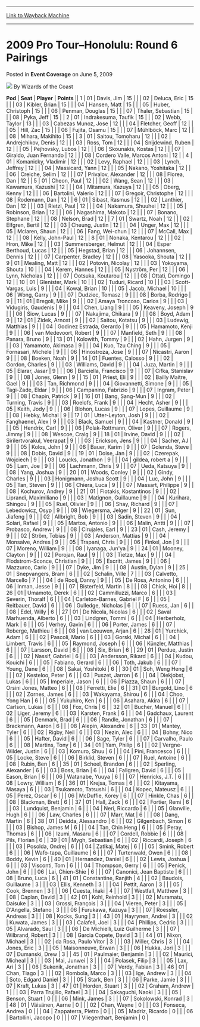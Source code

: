 
---
[Link to Wayback Machine](https://web.archive.org/web/20211022131643/https://magic.wizards.com/en/articles/archive/event-coverage/2009-pro-tour%E2%80%93honolulu-round-6-pairings-2009-06-05)

[_metadata_:author]:- "Wizards of the Coast"
[_metadata_:description]:- "PodSeatPlayerPoints101Davis, Jim15 02Deluca, Eric15 03Kibler, Brian15 04Hansen, Matt15 05Huber, Christoph15 06Penman, Douglas15 07Thaler, Sebastian15 08Pyka, Jeff15201Indrakesuma, Taufik15 02Webb, Taylor13 03Cabezas Munoz, Jose12 04Fletcher, Geoff12 05Hill, Zac15 06Fujita, Osamu15 07Mühlböck, Marc12 08Mihara, Makihito15301Saitou, Tomoharu12 02Andrejchikov, Denis12 03Ross,"
[_metadata_:generator]:- "Drupal 7 (http://drupal.org)"
[_metadata_:node]:- "505606"
[_metadata_:publish_date]:- "2009-06-05"
[_metadata_:source]:- "div-main-content"
[_metadata_:title]:- "2009 Pro Tour–Honolulu: Round 6 Pairings"
[_metadata_:wayback_capture_timestamp]:- "2021-10-22 13:16:43"
[_metadata_:wayback_raw_url]:- "https://web.archive.org/web/20211022131643id_/https://magic.wizards.com/en/articles/archive/event-coverage/2009-pro-tour%E2%80%93honolulu-round-6-pairings-2009-06-05"
[_metadata_:wayback_url]:- "https://magic.wizards.com/en/articles/archive/event-coverage/2009-pro-tour%E2%80%93honolulu-round-6-pairings-2009-06-05"
---


2009 Pro Tour–Honolulu: Round 6 Pairings
========================================



 Posted in **Event Coverage**
 on June 5, 2009 






![](https://media.magic.wizards.com/styles/auth_small/public/images/person/wizards_author.jpg)
By Wizards of the Coast













 **Pod** | **Seat** | **Player** | **Points** || 1 | 01 | Davis, Jim | 15 |
|  | 02 | Deluca, Eric | 15 |
|  | 03 | Kibler, Brian | 15 |
|  | 04 | Hansen, Matt | 15 |
|  | 05 | Huber, Christoph | 15 |
|  | 06 | Penman, Douglas | 15 |
|  | 07 | Thaler, Sebastian | 15 |
|  | 08 | Pyka, Jeff | 15 |
| 2 | 01 | Indrakesuma, Taufik | 15 |
|  | 02 | Webb, Taylor | 13 |
|  | 03 | Cabezas Munoz, Jose | 12 |
|  | 04 | Fletcher, Geoff | 12 |
|  | 05 | Hill, Zac | 15 |
|  | 06 | Fujita, Osamu | 15 |
|  | 07 | Mühlböck, Marc | 12 |
|  | 08 | Mihara, Makihito | 15 |
| 3 | 01 | Saitou, Tomoharu | 12 |
|  | 02 | Andrejchikov, Denis | 12 |
|  | 03 | Ross, Tom | 12 |
|  | 04 | Snijdewind, Ruben | 12 |
|  | 05 | Pejhovsky, Lubos | 12 |
|  | 06 | Skounakis, Kostas | 12 |
|  | 07 | Giraldo, Juan Fernando | 12 |
|  | 08 | Cordero Valle, Marcos Antoni | 12 |
| 4 | 01 | Komanicky, Vladimir | 12 |
|  | 02 | Levy, Raphael | 12 |
|  | 03 | Lynch, Jeffrey | 12 |
|  | 04 | Massicard, Yann | 12 |
|  | 05 | Nakano, Yoshitaka | 12 |
|  | 06 | Creiche, Selim | 12 |
|  | 07 | Privalov, Alexander | 12 |
|  | 08 | Florea, Dan | 12 |
| 5 | 01 | Cheon, Paul | 12 |
|  | 02 | Wang, Sean | 12 |
|  | 03 | Kawamura, Kazushi | 12 |
|  | 04 | Mitamura, Kazuya | 12 |
|  | 05 | Oberg, Kenny | 12 |
|  | 06 | Bartolini, Valerio | 12 |
|  | 07 | Gregoir, Christophe | 12 |
|  | 08 | Rodemann, Dan | 12 |
| 6 | 01 | Sibast, Rasmus | 12 |
|  | 02 | Lanthier, Dan | 12 |
|  | 03 | Rietzl, Paul | 12 |
|  | 04 | Nakamura, Shuuhei | 12 |
|  | 05 | Robinson, Brian | 12 |
|  | 06 | Nagashima, Makoto | 12 |
|  | 07 | Bonano, Stephane | 12 |
|  | 08 | Nelson, Brad | 12 |
| 7 | 01 | Swartz, Noah | 12 |
|  | 02 | Elfgren, Bertil | 12 |
|  | 03 | Cheung, Justin | 12 |
|  | 04 | Unger, Max | 12 |
|  | 05 | Mclaren, Shaun | 12 |
|  | 06 | Fang, Wei-chun | 12 |
|  | 07 | McCall, Max | 12 |
|  | 08 | Kelly, John-Paul | 12 |
| 8 | 01 | Nonaka, Kentarou | 12 |
|  | 02 | Hron, Mike | 12 |
|  | 03 | Summersberger, Helmut | 12 |
|  | 04 | Esper Berthoud, Lucas | 12 |
|  | 05 | Hegstad, Brian | 12 |
|  | 06 | Johannsen, Dennis | 12 |
|  | 07 | Carpenter, Bradley | 12 |
|  | 08 | Yasooka, Shouta | 12 |
| 9 | 01 | Mealing, Matt | 12 |
|  | 02 | Potovin, Nicolay | 12 |
|  | 03 | Yokoyama, Shouta | 10 |
|  | 04 | Kerem, Hannes | 12 |
|  | 05 | Nyström, Per | 12 |
|  | 06 | Lynn, Nicholas | 12 |
|  | 07 | Ootsuka, Koutarou | 12 |
|  | 08 | Ottati, Domingo | 12 |
| 10 | 01 | Glenister, Mark | 10 |
|  | 02 | Tuduri, Ricard | 10 |
|  | 03 | Scott-Vargas, Luis | 9 |
|  | 04 | Kowal, Brian | 10 |
|  | 05 | Jacob, Michael | 10 |
|  | 06 | Wong, Garry | 9 |
|  | 07 | Dudziec, Tomasz | 9 |
|  | 08 | Borba, Rodrigo | 9 |
| 11 | 01 | Bregoli, Mike | 9 |
|  | 02 | Amaya Troncoso, Carlos | 9 |
|  | 03 | Vidugiris, Gaudenis | 9 |
|  | 04 | Chen, Liang | 9 |
|  | 05 | Keaveny, Joseph | 9 |
|  | 06 | Siow, Lucas | 9 |
|  | 07 | Nakajima, Chikara | 9 |
|  | 08 | Boyd, Adam | 9 |
| 12 | 01 | Zidek, Arnost | 9 |
|  | 02 | Saitou, Kotatsu | 9 |
|  | 03 | Ludewig, Matthias | 9 |
|  | 04 | Godinez Estrada, Gerardo | 9 |
|  | 05 | Hamamoto, Kenji | 9 |
|  | 06 | van Medevoort, Robert | 9 |
|  | 07 | Manfield, Seth | 9 |
|  | 08 | Panara, Bruno | 9 |
| 13 | 01 | Kolowith, Tommy | 9 |
|  | 02 | Hahn, Jurgen | 9 |
|  | 03 | Yamamoto, Akimasa | 9 |
|  | 04 | Kuo, Tzu Ching | 9 |
|  | 05 | Fornasari, Michele | 9 |
|  | 06 | Hinostroza, Jose | 9 |
|  | 07 | Nicastri, Aaron | 9 |
|  | 08 | Boeken, Noah | 9 |
| 14 | 01 | Fuentes, Calosso | 9 |
|  | 02 | Gordon, Charles | 9 |
|  | 03 | Williams, David | 9 |
|  | 04 | Juza, Martin | 9 |
|  | 05 | Elarar, Jasar | 9 |
|  | 06 | Barciella, Francisco | 9 |
|  | 07 | Cifka, Stanislav | 9 |
|  | 08 | Jones, Glenn | 9 |
| 15 | 01 | Priest, Eli | 9 |
|  | 02 | Bailly Maitre, Gael | 9 |
|  | 03 | Tan, Richmond | 9 |
|  | 04 | Giovannetti, Simone | 9 |
|  | 05 | Tagi-Zade, Eldar | 9 |
|  | 06 | Campanino, Fabrizio | 9 |
|  | 07 | Ingram, Peter | 9 |
|  | 08 | Chapin, Patrick | 9 |
| 16 | 01 | Bang, Sang-Mun | 9 |
|  | 02 | Turning, Travis | 9 |
|  | 03 | Roelofs, Frank | 9 |
|  | 04 | Hecht, Asher | 9 |
|  | 05 | Keith, Jody | 9 |
|  | 06 | Blohon, Lucas | 9 |
|  | 07 | Lopes, Guillaume | 9 |
|  | 08 | Hebky, Michal | 9 |
| 17 | 01 | Utter-Leyton, Josh | 9 |
|  | 02 | Fanghaenel, Alex | 9 |
|  | 03 | Black, Samuel | 9 |
|  | 04 | Kastner, Donald | 9 |
|  | 05 | Hendrix, Carl | 9 |
|  | 06 | Polak-Rottmann, Oliver | 9 |
|  | 07 | Rogers, Jimmy | 9 |
|  | 08 | Wescoe, Craig | 9 |
| 18 | 01 | Irvine, David | 9 |
|  | 02 | Sirilertvorakul, Veerapat | 9 |
|  | 03 | Erickson, Jens | 9 |
|  | 04 | Sacher, AJ | 9 |
|  | 05 | Kolos, John | 9 |
|  | 06 | Bauer, Karim | 9 |
|  | 07 | Golenda, Steve | 9 |
|  | 08 | Dobis, David | 9 |
| 19 | 01 | Doise, Jan | 9 |
|  | 02 | Czerepak, Wojciech | 9 |
|  | 03 | Loucks, Jonathon | 9 |
|  | 04 | gildea, robert a | 9 |
|  | 05 | Lam, Joe | 9 |
|  | 06 | Lachmann, Chris | 9 |
|  | 07 | Ueda, Katsuya | 9 |
|  | 08 | Yang, Joshua | 9 |
| 20 | 01 | Woods, Conley | 9 |
|  | 02 | Gindy, Charles | 9 |
|  | 03 | Honigmann, Joshua Scott | 9 |
|  | 04 | Luc, John | 9 |
|  | 05 | Tan, Steven | 9 |
|  | 06 | Chiera, Luca | 9 |
|  | 07 | Massart, Philippe | 9 |
|  | 08 | Kochurov, Andrey | 9 |
| 21 | 01 | Fiotakis, Kostantinos | 9 |
|  | 02 | Liprandi, Maximiliano | 9 |
|  | 03 | Matignon, Guillaume | 9 |
|  | 04 | Kurihara, Shingou | 9 |
|  | 05 | Ruel, Olivier | 9 |
|  | 06 | Shay, Richard | 9 |
|  | 07 | Lebedowicz, Osyp | 9 |
|  | 08 | Wiegersma, Jelger | 9 |
| 22 | 01 | Sun, Jiafeng | 9 |
|  | 02 | Allbright, Bob | 9 |
|  | 03 | Sadin, Steven | 9 |
|  | 04 | Solari, Rafael | 9 |
|  | 05 | Martos, Antonio | 9 |
|  | 06 | Malin, Antti | 9 |
|  | 07 | Probasco, Andrew | 9 |
|  | 08 | Cirujales, Earl | 9 |
| 23 | 01 | Cash, Jeremy | 9 |
|  | 02 | Ström, Tobias | 9 |
|  | 03 | Anderson, Mattias | 9 |
|  | 04 | Monsalve, Andres | 9 |
|  | 05 | Trapani, Chris | 9 |
|  | 06 | Finkel, Jon | 9 |
|  | 07 | Moreno, William | 9 |
|  | 08 | Iyanaga, Jun'ya | 9 |
| 24 | 01 | Mooney, Clayton | 9 |
|  | 02 | Porojan, Raul | 9 |
|  | 03 | Tietze, Max | 9 |
|  | 04 | Flodstrom-Sconce, Christian | 9 |
|  | 05 | Escritt, James | 9 |
|  | 06 | Mazzurco, Carlo | 9 |
|  | 07 | Dyke, Jim | 9 |
|  | 08 | Austin, Dylan | 9 |
| 25 | 01 | Snepvangers, Bram | 6 |
|  | 02 | Schalin, Ville | 7 |
|  | 03 | Calvetto, Marcello | 7 |
|  | 04 | de Rooij, Danny | 9 |
|  | 05 | De Rosa, Antonino | 6 |
|  | 06 | Inman, Jesse | 9 |
|  | 07 | Bisterfeld, Martin | 8 |
|  | 08 | Chick, Hoi | 8 |
| 26 | 01 | Umamoto, Derek | 6 |
|  | 02 | Cammilluzzi, Marco | 6 |
|  | 03 | Severin, Thoralf | 6 |
|  | 04 | Carleton-Barnes, Gabriel F | 6 |
|  | 05 | Reitbauer, David | 6 |
|  | 06 | Gulledge, Nicholas | 6 |
|  | 07 | Ruess, Jan | 6 |
|  | 08 | Edel, Willy | 6 |
| 27 | 01 | De Nicola, Nicolas | 6 |
|  | 02 | Saval Marhuenda, Alberto | 6 |
|  | 03 | Lindgren, Tommi | 6 |
|  | 04 | Herberholz, Mark | 6 |
|  | 05 | Verhey, Gavin | 6 |
|  | 06 | Porter, James | 6 |
|  | 07 | Roberge, Mathieu | 6 |
|  | 08 | van Leeuwen, Arjan | 6 |
| 28 | 01 | Yurchick, Adam | 6 |
|  | 02 | Pascoli, Mario | 6 |
|  | 03 | Gorski, Michal | 6 |
|  | 04 | Limbert, Travis | 6 |
|  | 05 | Raymond, Joseph | 6 |
|  | 06 | Künzler, Matthias | 6 |
|  | 07 | Larsson, David | 6 |
|  | 08 | Six, Brian | 6 |
| 29 | 01 | Perdue, Justin | 6 |
|  | 02 | Nassif, Gabriel | 6 |
|  | 03 | Andersson, Rikard | 6 |
|  | 04 | Kudou, Kouichi | 6 |
|  | 05 | Fabiano, Gerard | 6 |
|  | 06 | Toth, Jakub | 6 |
|  | 07 | Young, Dane | 6 |
|  | 08 | Sakai, Yoshitoki | 6 |
| 30 | 01 | Soh, Weng Heng | 6 |
|  | 02 | Kesteloo, Peter | 6 |
|  | 03 | Puszet, Jarron | 6 |
|  | 04 | Diekjobst, Lukas | 6 |
|  | 05 | Imperiale, Jason | 6 |
|  | 06 | Piazza, Shaun | 6 |
|  | 07 | Orsini Jones, Matteo | 6 |
|  | 08 | Ferretti, Elie | 6 |
| 31 | 01 | Burgold, Lino | 6 |
|  | 02 | Zornes, James | 6 |
|  | 03 | Wakayama, Shirou | 6 |
|  | 04 | Choo, Yong Han | 6 |
|  | 05 | Yukuhiro, Ken | 6 |
|  | 06 | Asahara, Akira | 6 |
|  | 07 | Carlson, Lukas | 6 |
|  | 08 | Fox, Chris | 6 |
| 32 | 01 | Bucher, Manuel | 6 |
|  | 02 | Liger, Jeremy | 6 |
|  | 03 | Karsten, Frank | 6 |
|  | 04 | Gadchaux, Laurent | 6 |
|  | 05 | Denmark, Brad | 6 |
|  | 06 | Randle, Jonathan | 6 |
|  | 07 | Brackmann, Aaron | 6 |
|  | 08 | Alepin, Alexandre | 6 |
| 33 | 01 | Mantey, Tyler | 6 |
|  | 02 | Rigby, Neil | 6 |
|  | 03 | Nezin, Alec | 6 |
|  | 04 | Bohny, Nico | 6 |
|  | 05 | Hafter, David | 6 |
|  | 06 | Sage, Tyler | 6 |
|  | 07 | Carvalho, Paulo | 6 |
|  | 08 | Martins, Tony | 6 |
| 34 | 01 | Yam, Philip | 6 |
|  | 02 | Vergne-Wilder, Justin | 6 |
|  | 03 | Komuro, Shuu | 6 |
|  | 04 | Pini, Francesco | 6 |
|  | 05 | Locke, Steve | 6 |
|  | 06 | Birklid, Steven | 6 |
|  | 07 | Ruel, Antoine | 6 |
|  | 08 | Rubin, Ben | 6 |
| 35 | 01 | Scheel, Brandon | 6 |
|  | 02 | Sperling, Alexander | 6 |
|  | 03 | Boss, Brian | 6 |
|  | 04 | Fallgren, David | 6 |
|  | 05 | Eason, Brian | 6 |
|  | 06 | Watanabe, Yuuya | 6 |
|  | 07 | Henricks, J.T. | 6 |
|  | 08 | Lowry, William | 6 |
| 36 | 01 | Krejsa, Tomas | 6 |
|  | 02 | Kitayama, Masaya | 6 |
|  | 03 | Tsukamoto, Tatsushi | 6 |
|  | 04 | Kopec, Mateusz | 6 |
|  | 05 | Perez, Oscar | 6 |
|  | 06 | McDuffie, Korey | 6 |
|  | 07 | Hinkle, Chas | 6 |
|  | 08 | Blackman, Brett | 6 |
| 37 | 01 | Hall, Zack | 6 |
|  | 02 | Fortier, Remi | 6 |
|  | 03 | Lundquist, Benjamin | 6 |
|  | 04 | Neri, Riccardo | 6 |
|  | 05 | Glanville, Hugh | 6 |
|  | 06 | Law, Charles | 6 |
|  | 07 | Marr, Mat | 6 |
|  | 08 | Dang, Martin | 6 |
| 38 | 01 | Deidda, Alessandro | 6 |
|  | 02 | Gilgenbach, Simon | 6 |
|  | 03 | Bishop, James M | 6 |
|  | 04 | Tan, Chin Heng | 6 |
|  | 05 | Peray, Thomas | 6 |
|  | 06 | Izumi, Masaru | 6 |
|  | 07 | Cordell, Robbie | 6 |
|  | 08 | Pils, Florian | 6 |
| 39 | 01 | Mygh, Sebastian | 6 |
|  | 02 | Riccardi, Joseph | 6 |
|  | 03 | Posolda, Ondrej | 6 |
|  | 04 | Zatlkaj, Matej | 6 |
|  | 05 | Smink, Robert | 6 |
|  | 06 | Wafo-tapa, Guillaume | 6 |
|  | 07 | Turtenwald, Owen | 6 |
|  | 08 | Boddy, Kevin | 6 |
| 40 | 01 | Hernandez, Daniel | 6 |
|  | 02 | Lewis, Joshua | 6 |
|  | 03 | Visconti, Tom | 6 |
|  | 04 | Thompson, Gerry | 6 |
|  | 05 | Penick, John | 6 |
|  | 06 | Lai, Chien-Shie | 6 |
|  | 07 | Canonici, Jean Baptiste | 6 |
|  | 08 | Bruno, Luca | 6 |
| 41 | 01 | Constantine, Ranjith | 4 |
|  | 02 | Baudois, Guillaume | 3 |
|  | 03 | Ellis, Kenneth | 3 |
|  | 04 | Pettit, Aaron | 3 |
|  | 05 | Cook, Brennen | 3 |
|  | 06 | Cuesta, Iñaki | 4 |
|  | 07 | Westfall, Matthew | 3 |
|  | 08 | Caplan, David | 3 |
| 42 | 01 | Kohl, Reinhold | 3 |
|  | 02 | Muramatu, Daisuke | 3 |
|  | 03 | Grossi, François | 3 |
|  | 04 | Vieren, Peter | 3 |
|  | 05 | D'Angella, Stefano | 3 |
|  | 06 | Furukawa, Kazuya | 3 |
|  | 07 | Roessler, Andreas | 3 |
|  | 08 | Kocks, Sung | 3 |
| 43 | 01 | Hayrynen, Andrei | 3 |
|  | 02 | Kuwata, James | 3 |
|  | 03 | Calafell, Joel | 3 |
|  | 04 | Phillips, Cedric | 3 |
|  | 05 | Alvarado, Saul | 3 |
|  | 06 | De Michielli, Luiz Guilherme | 3 |
|  | 07 | Wilbrand, Robert | 3 |
|  | 08 | Garcia Copete, David | 3 |
| 44 | 01 | Nixon, Michael | 3 |
|  | 02 | da Rosa, Paulo Vitor | 3 |
|  | 03 | Miller, Chris | 3 |
|  | 04 | Jones, Eric | 3 |
|  | 05 | Maisonneuve, Erwan | 3 |
|  | 06 | Hukka, Jori | 3 |
|  | 07 | Dumanski, Drew | 3 |
| 45 | 01 | Paulmaier, Benjamin | 3 |
|  | 02 | Maurici, Micheal | 3 |
|  | 03 | Mai, Junwei | 3 |
|  | 04 | Polasek, Filip | 3 |
|  | 05 | Lax, Ari | 3 |
|  | 06 | Sukenik, Jonathan | 3 |
|  | 07 | Verdy, Fabian | 3 |
| 46 | 01 | Chan, Tiago | 3 |
|  | 02 | Rombola, Marco | 3 |
|  | 03 | Ige, Andrew | 3 |
|  | 04 | Soto, Edgard Daniel | 3 |
|  | 05 | Stark, Ben | 3 |
|  | 06 | Parke, Jamie | 3 |
|  | 07 | Kraft, Lukas | 3 |
| 47 | 01 | Horden, Stuart | 3 |
|  | 02 | Graham, Andrew | 1 |
|  | 03 | Parra Trujillo, Rafael | 3 |
|  | 04 | Sakaguchi, Naoki | 3 |
|  | 05 | Benson, Stuart | 0 |
|  | 06 | Mink, James | 3 |
|  | 07 | Sokolowski, Konrad | 3 |
| 48 | 01 | Väisänen, Aarne | 0 |
|  | 02 | Chan, Wayne | 0 |
|  | 03 | Fonseca, Andrea | 0 |
|  | 04 | Zappaterra, Pietro | 0 |
|  | 05 | Madriz, Ricardo | 0 |
|  | 06 | Bartollini, Jacopo | 0 |
|  | 07 | Vliegenthart, Benjamin | 0 |







